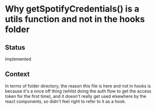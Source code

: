 # Why getSpotifyCredentials() is a utils function and not in the hooks folder

## Status

Implemented

## Context

In terms of folder directory, the reason this file is here and not in hooks is because it's a once off thing (whilst doing the auth flow to get the access token for the first time), and it doesn't really get used elsewhere by the react components, so didn't feel right to refer to it as a hook.